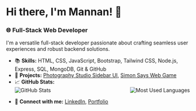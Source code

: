 # Hi there, I'm Mannan! 👋

### 🌐 Full-Stack Web Developer

I'm a versatile full-stack developer passionate about crafting seamless user experiences and robust backend solutions.

- 📚 **Skills:** HTML, CSS, JavaScript, Bootstrap, Tailwind CSS, Node.js, Express, SQL, MongoDB, Git & GitHub
- 🌟 **Projects:** [Photography Studio Sidebar UI](link), [Simon Says Web Game](link)
- 📈 **GitHub Stats:** <div style="display: flex; flex-direction: row; justify-content: space-between;">
  <div>
    <!-- GitHub Stats -->
    <img src="https://github-readme-stats.vercel.app/api?username=mannan6153&show_icons=true&hide=stars,commits,prs,issues,contribs" alt="GitHub Stats"/>
  </div>
  <div>
    <!-- Most Used Languages -->
    <img src="https://github-readme-stats.vercel.app/api/top-langs/?username=mannan6153&layout=compact" alt="Most Used Languages"/>
  </div>
</div>

- 🔗 **Connect with me:** [LinkedIn](link), [Portfolio](link)





